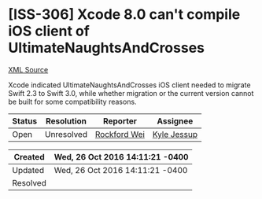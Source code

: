 # [ISS-306] Xcode 8.0 can't compile iOS client of UltimateNaughtsAndCrosses 

[XML Source](./xml/ISS-306.xml)
<p><p>Xcode indicated UltimateNaughtsAndCrosses iOS client needed to migrate Swift 2.3 to Swift 3.0, while whether migration or the current version cannot be built for some compatibility reasons.</p></p>





Status|Resolution|Reporter|Assignee
------|----------|--------|--------
Open|Unresolved|[Rockford Wei](rocky)|[Kyle Jessup]($kjessup)





Created|Wed, 26 Oct 2016 14:11:21 -0400
-------|--------------
Updated|Wed, 26 Oct 2016 14:11:21 -0400
Resolved|




